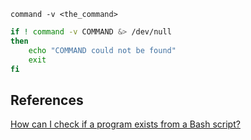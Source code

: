 ```shell
command -v <the_command>
```

```bash
if ! command -v COMMAND &> /dev/null
then
    echo "COMMAND could not be found"
    exit
fi
```

## References

[How can I check if a program exists from a Bash script?](https://stackoverflow.com/questions/592620/how-can-i-check-if-a-program-exists-from-a-bash-script)